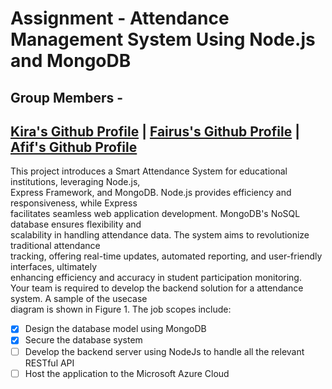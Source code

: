 # Assignment - Attendance Management System Using Node.js and MongoDB

## Group Members - 
## [Kira's Github Profile](https://github.com/muhdnoor00) | [Fairus's Github Profile](https://github.com/farfai33) | [Afif's Github Profile](https://github.com/afifamran)

This project introduces a Smart Attendance System for educational institutions, leveraging Node.js,  
Express Framework, and MongoDB. Node.js provides efficiency and responsiveness, while Express  
facilitates seamless web application development. MongoDB's NoSQL database ensures flexibility and  
scalability in handling attendance data. The system aims to revolutionize traditional attendance  
tracking, offering real-time updates, automated reporting, and user-friendly interfaces, ultimately  
enhancing efficiency and accuracy in student participation monitoring.  
Your team is required to develop the backend solution for a attendance system. A sample of the usecase  
diagram is shown in Figure 1. The job scopes include:  
- [x] Design the database model using MongoDB  
- [x] Secure the database system  
- [ ] Develop the backend server using NodeJs to handle all the relevant RESTful API  
- [ ] Host the application to the Microsoft Azure Cloud  